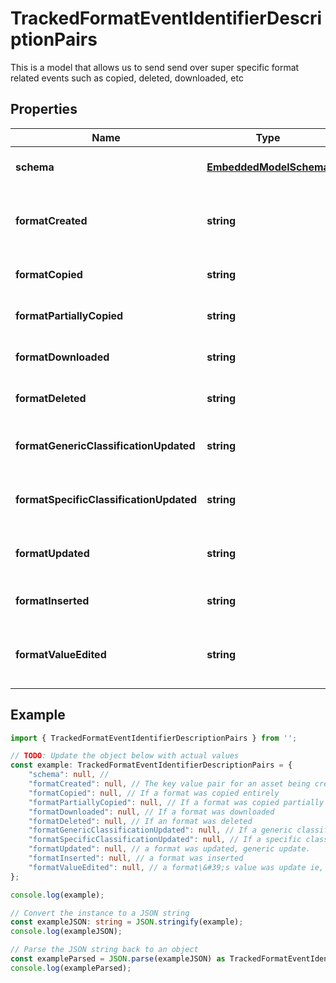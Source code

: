 
# TrackedFormatEventIdentifierDescriptionPairs

This is a model that allows us to send send over super specific format related events such as copied, deleted, downloaded, etc

## Properties

Name | Type | Description | Notes
------------ | ------------- | ------------- | -------------
**schema** | [**EmbeddedModelSchema**](EmbeddedModelSchema) |  | [optional] [default to undefined]
**formatCreated** | **string** | The key value pair for an asset being created. | [optional] [default to undefined]
**formatCopied** | **string** | If a format was copied entirely | [optional] [default to undefined]
**formatPartiallyCopied** | **string** | If a format was copied partially | [optional] [default to undefined]
**formatDownloaded** | **string** | If a format was downloaded | [optional] [default to undefined]
**formatDeleted** | **string** | If an format was deleted | [optional] [default to undefined]
**formatGenericClassificationUpdated** | **string** | If a generic classification was changed on a format | [optional] [default to undefined]
**formatSpecificClassificationUpdated** | **string** | If a specific classification was changed on a format | [optional] [default to undefined]
**formatUpdated** | **string** | a format was updated, generic update. | [optional] [default to undefined]
**formatInserted** | **string** | a format was inserted | [optional] [default to undefined]
**formatValueEdited** | **string** | a format\&#39;s value was update ie, the text, etc... | [optional] [default to undefined]

## Example

```typescript
import { TrackedFormatEventIdentifierDescriptionPairs } from '';

// TODO: Update the object below with actual values
const example: TrackedFormatEventIdentifierDescriptionPairs = {
    "schema": null, // 
    "formatCreated": null, // The key value pair for an asset being created.
    "formatCopied": null, // If a format was copied entirely
    "formatPartiallyCopied": null, // If a format was copied partially
    "formatDownloaded": null, // If a format was downloaded
    "formatDeleted": null, // If an format was deleted
    "formatGenericClassificationUpdated": null, // If a generic classification was changed on a format
    "formatSpecificClassificationUpdated": null, // If a specific classification was changed on a format
    "formatUpdated": null, // a format was updated, generic update.
    "formatInserted": null, // a format was inserted
    "formatValueEdited": null, // a format\&#39;s value was update ie, the text, etc...
};

console.log(example);

// Convert the instance to a JSON string
const exampleJSON: string = JSON.stringify(example);
console.log(exampleJSON);

// Parse the JSON string back to an object
const exampleParsed = JSON.parse(exampleJSON) as TrackedFormatEventIdentifierDescriptionPairs;
console.log(exampleParsed);
```




